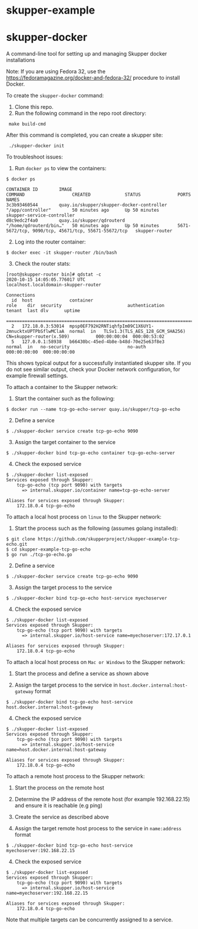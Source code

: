 # skupper-example
# skupper-docker
A command-line tool for setting up and managing Skupper docker installations

Note: If you are using Fedora 32, use the https://fedoramagazine.org/docker-and-fedora-32/ procedure to install Docker.

To create the `skupper-docker` command:

1. Clone this repo.
2. Run the following command in the repo root directory:
```
 make build-cmd
```
After this command is completed, you can create a skupper site:
```
 ./skupper-docker init
```

To troubleshoot issues:

1. Run `docker ps` to view the containers:

```
$ docker ps

CONTAINER ID        IMAGE                                       COMMAND                  CREATED             STATUS              PORTS                                                 NAMES
3c3b93460544        quay.io/skupper/skupper-docker-controller   "/app/controller"        50 minutes ago      Up 50 minutes                                                             skupper-service-controller
d8c9edc2f4a0        quay.io/skupper/qdrouterd                   "/home/qdrouterd/bin…"   50 minutes ago      Up 50 minutes       5671-5672/tcp, 9090/tcp, 45671/tcp, 55671-55672/tcp   skupper-router
```

2. Log into the router container:

```
$ docker exec -it skupper-router /bin/bash
```

3. Check the router stats:

```
[root@skupper-router bin]# qdstat -c
2020-10-15 14:05:05.776017 UTC
localhost.localdomain-skupper-router

Connections
  id  host              container                                               role    dir  security                         authentication            tenant  last dlv      uptime
  ==========================================================================================================================================================================================
  2   172.18.0.3:53014  mpsp0EF792H2RNTiqhfpIm09C1X6UY1-2mnucktxUPTPbSflwMClaA  normal  in   TLSv1.3(TLS_AES_128_GCM_SHA256)  CN=skupper-router(x.509)          000:00:00:04  000:00:53:02
  5   127.0.0.1:58938   b66430bc-45ed-4b8e-b48d-70e25e63f8e3                    normal  in   no-security                      no-auth                           000:00:00:00  000:00:00:00

```

This shows typical output for a successfully instantiated skupper site.
If you do not see similar output, check your Docker network configuration, for example firewall settings.

To attach a container to the Skupper network:

1. Start the container such as the following:

```
$ docker run --name tcp-go-echo-server quay.io/skupper/tcp-go-echo
```

2. Define a service

```
$ ./skupper-docker service create tcp-go-echo 9090
```

3. Assign the target container to the service

```
$ ./skupper-docker bind tcp-go-echo container tcp-go-echo-server
```

4. Check the exposed service

```
$ ./skupper-docker list-exposed
Services exposed through Skupper:
    tcp-go-echo (tcp port 9090) with targets
      => internal.skupper.io/container name=tcp-go-echo-server

Aliases for services exposed through Skupper:
    172.18.0.4 tcp-go-echo
```

To attach a local host process on `linux` to the Skupper network:

1. Start the process such as the following (assumes golang installed):

```
$ git clone https://github.com/skupperproject/skupper-example-tcp-echo.git
$ cd skupper-example-tcp-go-echo
$ go run ./tcp-go-echo.go
```

2. Define a service

```
$ ./skupper-docker service create tcp-go-echo 9090
```

3. Assign the target process to the service

```
$ ./skupper-docker bind tcp-go-echo host-service myechoserver
```

4. Check the exposed service

```
$ ./skupper-docker list-exposed
Services exposed through Skupper:
    tcp-go-echo (tcp port 9090) with targets
      => internal.skupper.io/host-service name=myechoserver:172.17.0.1

Aliases for services exposed through Skupper:
    172.18.0.4 tcp-go-echo
```

To attach a local host process on `Mac or Windows` to the Skupper network:

1. Start the process and define a service as shown above

2. Assign the target process to the service in `host.docker.internal:host-gateway` format

```
$ ./skupper-docker bind tcp-go-echo host-service host.docker.internal:host-gateway
```

4. Check the exposed service

```
$ ./skupper-docker list-exposed
Services exposed through Skupper:
    tcp-go-echo (tcp port 9090) with targets
      => internal.skupper.io/host-service name=host.docker.internal:host-gateway

Aliases for services exposed through Skupper:
    172.18.0.4 tcp-go-echo
```

To attach a remote host process to the Skupper network:

1. Start the process on the remote host

2. Determine the IP address of the remote host (for example 192.168.22.15) and ensure it is reachable (e.g ping)

3. Create the service as described above

4. Assign the target remote host process to the service in `name:address` format

```
$ ./skupper-docker bind tcp-go-echo host-service myechoserver:192.168.22.15
```

4. Check the exposed service

```
$ ./skupper-docker list-exposed
Services exposed through Skupper:
    tcp-go-echo (tcp port 9090) with targets
      => internal.skupper.io/host-service name=myechoserver:192.168.22.15

Aliases for services exposed through Skupper:
    172.18.0.4 tcp-go-echo
```

Note that multiple targets can be concurrently assigned to a service.
